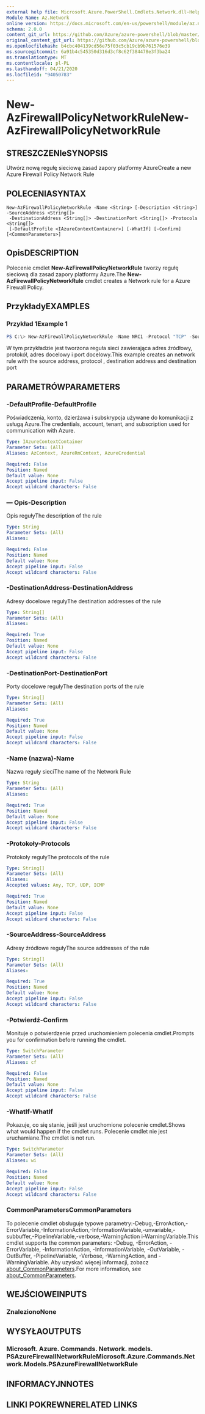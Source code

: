 ```yaml
---
external help file: Microsoft.Azure.PowerShell.Cmdlets.Network.dll-Help.xml
Module Name: Az.Network
online version: https://docs.microsoft.com/en-us/powershell/module/az.network/new-azfirewallpolicynetworkrule
schema: 2.0.0
content_git_url: https://github.com/Azure/azure-powershell/blob/master/src/Network/Network/help/New-AzFirewallPolicyNetworkRule.md
original_content_git_url: https://github.com/Azure/azure-powershell/blob/master/src/Network/Network/help/New-AzFirewallPolicyNetworkRule.md
ms.openlocfilehash: b4cbc404139cd56e75f03c5cb19cb9b761576e39
ms.sourcegitcommit: 6a91b4c545350d316d3cf8c62f384478e3f3ba24
ms.translationtype: MT
ms.contentlocale: pl-PL
ms.lasthandoff: 04/21/2020
ms.locfileid: "94050783"
---
```

# <span data-ttu-id="ec2f7-101">New-AzFirewallPolicyNetworkRule</span><span class="sxs-lookup"><span data-stu-id="ec2f7-101">New-AzFirewallPolicyNetworkRule</span></span>

## <span data-ttu-id="ec2f7-102">STRESZCZENIe</span><span class="sxs-lookup"><span data-stu-id="ec2f7-102">SYNOPSIS</span></span>
<span data-ttu-id="ec2f7-103">Utwórz nową regułę sieciową zasad zapory platformy Azure</span><span class="sxs-lookup"><span data-stu-id="ec2f7-103">Create a new Azure Firewall Policy Network Rule</span></span>

## <span data-ttu-id="ec2f7-104">POLECENIA</span><span class="sxs-lookup"><span data-stu-id="ec2f7-104">SYNTAX</span></span>

```
New-AzFirewallPolicyNetworkRule -Name <String> [-Description <String>] -SourceAddress <String[]>
 -DestinationAddress <String[]> -DestinationPort <String[]> -Protocols <String[]>
 [-DefaultProfile <IAzureContextContainer>] [-WhatIf] [-Confirm] [<CommonParameters>]
```

## <span data-ttu-id="ec2f7-105">Opis</span><span class="sxs-lookup"><span data-stu-id="ec2f7-105">DESCRIPTION</span></span>
<span data-ttu-id="ec2f7-106">Polecenie cmdlet **New-AzFirewallPolicyNetworkRule** tworzy regułę sieciową dla zasad zapory platformy Azure.</span><span class="sxs-lookup"><span data-stu-id="ec2f7-106">The **New-AzFirewallPolicyNetworkRule** cmdlet creates a Network rule for a Azure Firewall Policy.</span></span>

## <span data-ttu-id="ec2f7-107">Przykłady</span><span class="sxs-lookup"><span data-stu-id="ec2f7-107">EXAMPLES</span></span>

### <span data-ttu-id="ec2f7-108">Przykład 1</span><span class="sxs-lookup"><span data-stu-id="ec2f7-108">Example 1</span></span>
```powershell
PS C:\> New-AzFirewallPolicyNetworkRule -Name NRC1 -Protocol "TCP" -SourceAddress "192.168.0.0/16" -DestinationAddress * -DestinationPort *
```

<span data-ttu-id="ec2f7-109">W tym przykładzie jest tworzona reguła sieci zawierająca adres źródłowy, protokół, adres docelowy i port docelowy.</span><span class="sxs-lookup"><span data-stu-id="ec2f7-109">This example creates an network rule with the source address, protocol , destination address and destination port</span></span>

## <span data-ttu-id="ec2f7-110">PARAMETRÓW</span><span class="sxs-lookup"><span data-stu-id="ec2f7-110">PARAMETERS</span></span>

### <span data-ttu-id="ec2f7-111">-DefaultProfile</span><span class="sxs-lookup"><span data-stu-id="ec2f7-111">-DefaultProfile</span></span>
<span data-ttu-id="ec2f7-112">Poświadczenia, konto, dzierżawa i subskrypcja używane do komunikacji z usługą Azure.</span><span class="sxs-lookup"><span data-stu-id="ec2f7-112">The credentials, account, tenant, and subscription used for communication with Azure.</span></span>

```yaml
Type: IAzureContextContainer
Parameter Sets: (All)
Aliases: AzContext, AzureRmContext, AzureCredential

Required: False
Position: Named
Default value: None
Accept pipeline input: False
Accept wildcard characters: False
```

### <span data-ttu-id="ec2f7-113">— Opis</span><span class="sxs-lookup"><span data-stu-id="ec2f7-113">-Description</span></span>
<span data-ttu-id="ec2f7-114">Opis reguły</span><span class="sxs-lookup"><span data-stu-id="ec2f7-114">The description of the rule</span></span>

```yaml
Type: String
Parameter Sets: (All)
Aliases:

Required: False
Position: Named
Default value: None
Accept pipeline input: False
Accept wildcard characters: False
```

### <span data-ttu-id="ec2f7-115">-DestinationAddress</span><span class="sxs-lookup"><span data-stu-id="ec2f7-115">-DestinationAddress</span></span>
<span data-ttu-id="ec2f7-116">Adresy docelowe reguły</span><span class="sxs-lookup"><span data-stu-id="ec2f7-116">The destination addresses of the rule</span></span>

```yaml
Type: String[]
Parameter Sets: (All)
Aliases:

Required: True
Position: Named
Default value: None
Accept pipeline input: False
Accept wildcard characters: False
```

### <span data-ttu-id="ec2f7-117">-DestinationPort</span><span class="sxs-lookup"><span data-stu-id="ec2f7-117">-DestinationPort</span></span>
<span data-ttu-id="ec2f7-118">Porty docelowe reguły</span><span class="sxs-lookup"><span data-stu-id="ec2f7-118">The destination ports of the rule</span></span>

```yaml
Type: String[]
Parameter Sets: (All)
Aliases:

Required: True
Position: Named
Default value: None
Accept pipeline input: False
Accept wildcard characters: False
```

### <span data-ttu-id="ec2f7-119">-Name (nazwa)</span><span class="sxs-lookup"><span data-stu-id="ec2f7-119">-Name</span></span>
<span data-ttu-id="ec2f7-120">Nazwa reguły sieci</span><span class="sxs-lookup"><span data-stu-id="ec2f7-120">The name of the Network Rule</span></span>

```yaml
Type: String
Parameter Sets: (All)
Aliases:

Required: True
Position: Named
Default value: None
Accept pipeline input: False
Accept wildcard characters: False
```

### <span data-ttu-id="ec2f7-121">-Protokoły</span><span class="sxs-lookup"><span data-stu-id="ec2f7-121">-Protocols</span></span>
<span data-ttu-id="ec2f7-122">Protokoły reguły</span><span class="sxs-lookup"><span data-stu-id="ec2f7-122">The protocols of the rule</span></span>

```yaml
Type: String[]
Parameter Sets: (All)
Aliases:
Accepted values: Any, TCP, UDP, ICMP

Required: True
Position: Named
Default value: None
Accept pipeline input: False
Accept wildcard characters: False
```

### <span data-ttu-id="ec2f7-123">-SourceAddress</span><span class="sxs-lookup"><span data-stu-id="ec2f7-123">-SourceAddress</span></span>
<span data-ttu-id="ec2f7-124">Adresy źródłowe reguły</span><span class="sxs-lookup"><span data-stu-id="ec2f7-124">The source addresses of the rule</span></span>

```yaml
Type: String[]
Parameter Sets: (All)
Aliases:

Required: True
Position: Named
Default value: None
Accept pipeline input: False
Accept wildcard characters: False
```

### <span data-ttu-id="ec2f7-125">-Potwierdź</span><span class="sxs-lookup"><span data-stu-id="ec2f7-125">-Confirm</span></span>
<span data-ttu-id="ec2f7-126">Monituje o potwierdzenie przed uruchomieniem polecenia cmdlet.</span><span class="sxs-lookup"><span data-stu-id="ec2f7-126">Prompts you for confirmation before running the cmdlet.</span></span>

```yaml
Type: SwitchParameter
Parameter Sets: (All)
Aliases: cf

Required: False
Position: Named
Default value: None
Accept pipeline input: False
Accept wildcard characters: False
```

### <span data-ttu-id="ec2f7-127">-WhatIf</span><span class="sxs-lookup"><span data-stu-id="ec2f7-127">-WhatIf</span></span>
<span data-ttu-id="ec2f7-128">Pokazuje, co się stanie, jeśli jest uruchomione polecenie cmdlet.</span><span class="sxs-lookup"><span data-stu-id="ec2f7-128">Shows what would happen if the cmdlet runs.</span></span>
<span data-ttu-id="ec2f7-129">Polecenie cmdlet nie jest uruchamiane.</span><span class="sxs-lookup"><span data-stu-id="ec2f7-129">The cmdlet is not run.</span></span>

```yaml
Type: SwitchParameter
Parameter Sets: (All)
Aliases: wi

Required: False
Position: Named
Default value: None
Accept pipeline input: False
Accept wildcard characters: False
```

### <span data-ttu-id="ec2f7-130">CommonParameters</span><span class="sxs-lookup"><span data-stu-id="ec2f7-130">CommonParameters</span></span>
<span data-ttu-id="ec2f7-131">To polecenie cmdlet obsługuje typowe parametry:-Debug,-ErrorAction,-ErrorVariable,-InformationAction,-InformationVariable,-unvariable,-subbuffer,-PipelineVariable,-verbose,-WarningAction i-WarningVariable.</span><span class="sxs-lookup"><span data-stu-id="ec2f7-131">This cmdlet supports the common parameters: -Debug, -ErrorAction, -ErrorVariable, -InformationAction, -InformationVariable, -OutVariable, -OutBuffer, -PipelineVariable, -Verbose, -WarningAction, and -WarningVariable.</span></span> <span data-ttu-id="ec2f7-132">Aby uzyskać więcej informacji, zobacz [about_CommonParameters](http://go.microsoft.com/fwlink/?LinkID=113216).</span><span class="sxs-lookup"><span data-stu-id="ec2f7-132">For more information, see [about_CommonParameters](http://go.microsoft.com/fwlink/?LinkID=113216).</span></span>

## <span data-ttu-id="ec2f7-133">WEJŚCIOWE</span><span class="sxs-lookup"><span data-stu-id="ec2f7-133">INPUTS</span></span>

### <span data-ttu-id="ec2f7-134">Znaleziono</span><span class="sxs-lookup"><span data-stu-id="ec2f7-134">None</span></span>

## <span data-ttu-id="ec2f7-135">WYSYŁA</span><span class="sxs-lookup"><span data-stu-id="ec2f7-135">OUTPUTS</span></span>

### <span data-ttu-id="ec2f7-136">Microsoft. Azure. Commands. Network. models. PSAzureFirewallNetworkRule</span><span class="sxs-lookup"><span data-stu-id="ec2f7-136">Microsoft.Azure.Commands.Network.Models.PSAzureFirewallNetworkRule</span></span>

## <span data-ttu-id="ec2f7-137">INFORMACYJN</span><span class="sxs-lookup"><span data-stu-id="ec2f7-137">NOTES</span></span>

## <span data-ttu-id="ec2f7-138">LINKI POKREWNE</span><span class="sxs-lookup"><span data-stu-id="ec2f7-138">RELATED LINKS</span></span>
